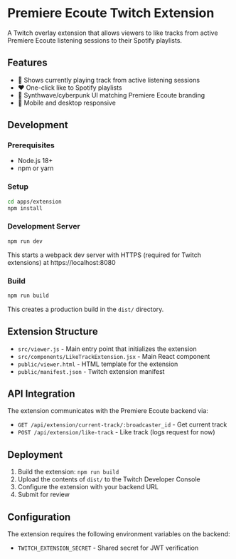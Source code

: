 # Premiere Ecoute Twitch Extension

A Twitch overlay extension that allows viewers to like tracks from active Premiere Ecoute listening sessions to their Spotify playlists.

## Features

- 🎵 Shows currently playing track from active listening sessions
- ❤️ One-click like to Spotify playlists
- 🎨 Synthwave/cyberpunk UI matching Premiere Ecoute branding
- 📱 Mobile and desktop responsive

## Development

### Prerequisites

- Node.js 18+
- npm or yarn

### Setup

```bash
cd apps/extension
npm install
```

### Development Server

```bash
npm run dev
```

This starts a webpack dev server with HTTPS (required for Twitch extensions) at https://localhost:8080

### Build

```bash
npm run build
```

This creates a production build in the `dist/` directory.

## Extension Structure

- `src/viewer.js` - Main entry point that initializes the extension
- `src/components/LikeTrackExtension.jsx` - Main React component
- `public/viewer.html` - HTML template for the extension
- `public/manifest.json` - Twitch extension manifest

## API Integration

The extension communicates with the Premiere Ecoute backend via:

- `GET /api/extension/current-track/:broadcaster_id` - Get current track
- `POST /api/extension/like-track` - Like track (logs request for now)

## Deployment

1. Build the extension: `npm run build`
2. Upload the contents of `dist/` to the Twitch Developer Console
3. Configure the extension with your backend URL
4. Submit for review

## Configuration

The extension requires the following environment variables on the backend:

- `TWITCH_EXTENSION_SECRET` - Shared secret for JWT verification